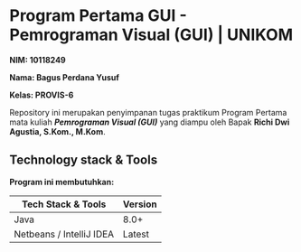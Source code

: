 # Program Pertama GUI - Pemrograman Visual (GUI) | UNIKOM

**NIM: 10118249**

**Nama: Bagus Perdana Yusuf**

**Kelas: PROVIS-6**

Repository ini merupakan penyimpanan tugas praktikum Program Pertama mata kuliah **_Pemrograman Visual (GUI)_** yang diampu oleh Bapak **Richi Dwi Agustia, S.Kom., M.Kom**.

## Technology stack & Tools

**Program ini membutuhkan:**

| Tech Stack & Tools       | Version |
| ------------------------ | ------- |
| Java                     | 8.0+    |
| Netbeans / IntelliJ IDEA | Latest  |

